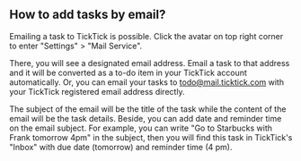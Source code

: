 ## How to add tasks by email?
Emailing a task to TickTick is possible. Click the avatar on top right  corner to enter "Settings" > "Mail Service".

There, you will see a designated email address. Email a task to that address and it will be converted as a to-do item in your TickTick account automatically. Or, you can email your tasks to [todo@mail.ticktick.com]( todo@mail.ticktick.com) with your TickTick registered email address directly.

The subject of the email will be the title of the task while the content of the email will be the task details. Beside, you can add date and reminder time on the email subject. For example, you can write "Go to Starbucks with Frank tomorrow 4pm" in the subject, then you will find this task in TickTick's "Inbox" with due date (tomorrow) and reminder time (4 pm).


